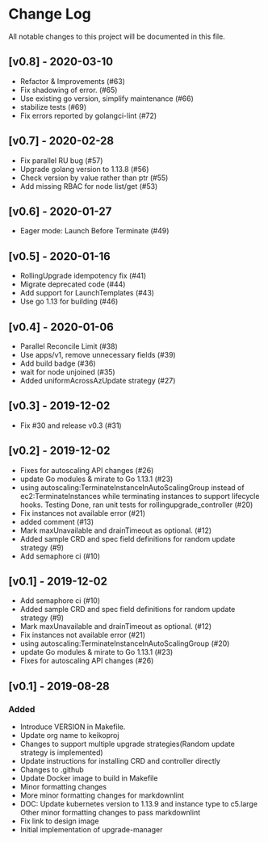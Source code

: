 # Change Log
All notable changes to this project will be documented in this file.

## [v0.8] - 2020-03-10

* Refactor & Improvements (#63)
* Fix shadowing of error. (#65)
* Use existing go version, simplify maintenance (#66)
* stabilize tests (#69)
* Fix errors reported by golangci-lint (#72)

## [v0.7] - 2020-02-28

* Fix parallel RU bug (#57)
* Upgrade golang version to 1.13.8 (#56)
* Check version by value rather than ptr (#55)
* Add missing RBAC for node list/get (#53)

## [v0.6] - 2020-01-27

* Eager mode: Launch Before Terminate (#49)

## [v0.5] - 2020-01-16

* RollingUpgrade idempotency fix (#41)
* Migrate deprecated code (#44)
* Add support for LaunchTemplates (#43)
* Use go 1.13 for building (#46)

## [v0.4] - 2020-01-06

* Parallel Reconcile Limit (#38)
* Use apps/v1, remove unnecessary fields (#39)
* Add build badge (#36)
* wait for node unjoined (#35)
* Added uniformAcrossAzUpdate strategy (#27)

## [v0.3] - 2019-12-02

* Fix #30 and release v0.3 (#31)

## [v0.2] - 2019-12-02

* Fixes for autoscaling API changes (#26)
* update Go modules & mirate to Go 1.13.1 (#23)
* using autoscaling:TerminateInstanceInAutoScalingGroup instead of ec2:TerminateInstances while terminating instances to support lifecycle hooks. Testing Done, ran unit tests for rollingupgrade_controller (#20)
* Fix instances not available error (#21)
* added comment (#13)
* Mark maxUnavailable and drainTimeout as optional. (#12)
* Added sample CRD and spec field definitions for random update strategy (#9)
* Add semaphore ci (#10)

## [v0.1] - 2019-12-02

* Add semaphore ci (#10)
* Added sample CRD and spec field definitions for random update strategy (#9)
* Mark maxUnavailable and drainTimeout as optional. (#12)
* Fix instances not available error (#21)
* using autoscaling:TerminateInstanceInAutoScalingGroup (#20)
* update Go modules & mirate to Go 1.13.1 (#23)
* Fixes for autoscaling API changes (#26)

## [v0.1] - 2019-08-28

### Added

* Introduce VERSION in Makefile.
* Update org name to keikoproj
* Changes to support multiple upgrade strategies(Random update strategy is implemented)
* Update instructions for installing CRD and controller directly
* Changes to .github
* Update Docker image to build in Makefile
* Minor formatting changes
* More minor formatting changes for markdownlint
* DOC: Update kubernetes version to 1.13.9 and instance type to c5.large Other minor formatting changes to pass markdownlint
* Fix link to design image
* Initial implementation of upgrade-manager
